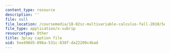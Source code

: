 ```yaml
---
content_type: resource
description: ''
file: null
file_location: /coursemedia/18-02sc-multivariable-calculus-fall-2010/5ee498d5096a531c838fda22209c4bad_RoTz_ylFHfY.vtt
file_type: application/x-subrip
resourcetype: Other
title: 3play caption file
uid: 5ee498d5-096a-531c-838f-da22209c4bad
---
```

